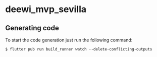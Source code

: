 # deewi_mvp_sevilla

## Generating code

To start the code generation just run the following command:

`$ flutter pub run build_runner watch --delete-conflicting-outputs`